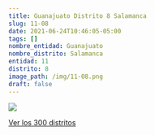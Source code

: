 ```yaml
---
title: Guanajuato Distrito 8 Salamanca
slug: 11-08
date: 2021-06-24T10:46:05-05:00
tags: []
nombre_entidad: Guanajuato
nombre_distrito: Salamanca
entidad: 11
distrito: 8
image_path: /img/11-08.png
draft: false
---
```


![](/img/11-08.png)

[Ver los 300 distritos](/docs/elecciones-2021)
